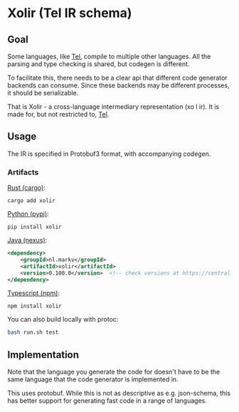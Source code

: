 
# Xolir (Tel IR schema)

## Goal

Some languages, like [Tel](https://github.com/mverleg/tel), compile to multiple other languages. All the parsing and type checking is shared, but codegen is different.

To facilitate this, there needs to be a clear api that different code generator backends can consume. Since these backends may be different processes, it should be serializable.

That is Xolir - a cross-language intermediary representation (xo l ir). It is made for, but not restricted to, [Tel](https://github.com/mverleg/tel).

## Usage

The IR is specified in Protobuf3 format, with accompanying codegen.

### Artifacts

[Rust (cargo)](https://crates.io/crates/xolir):

```shell
cargo add xolir
```

[Python (pypi)](https://pypi.org/project/xolir/):

```shell
pip install xolir
```

[Java (nexus)](https://central.sonatype.com/artifact/nl.markv/xolir):

```xml
<dependency>
    <groupId>nl.markv</groupId>
    <artifactId>xolir</artifactId>
    <version>0.100.0</version>  <!-- check versions at https://central.sonatype.com/artifact/nl.markv/xolir -->
</dependency>
```

[Typescript (npm)](https://www.npmjs.com/package/xolir):

```shell
npm install xolir
```

You can also build locally with protoc:

```bash
bash run.sh test
```

## Implementation

Note that the language you generate the code for doesn't have to be the same language that the code generator is implemented in.

This uses protobuf. While this is not as descriptive as e.g. json-schema, this has better support for generating fast code in a range of languages.
